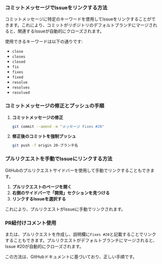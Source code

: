 ### コミットメッセージでIssueをリンクする方法
コミットメッセージに特定のキーワードを使用してIssueをリンクすることができます。これにより、コミットがリポジトリのデフォルトブランチにマージされると、関連するIssueが自動的にクローズされます。

使用できるキーワードは以下の通りです:
- `close`
- `closes`
- `closed`
- `fix`
- `fixes`
- `fixed`
- `resolve`
- `resolves`
- `resolved`

### コミットメッセージの修正とプッシュの手順
1. **コミットメッセージの修正**
   ```bash
   git commit --amend -m "メッセージ Fixes #20"
   ```

2. **修正後のコミットを強制プッシュ**
   ```bash
   git push -f origin 20-ブランチ名
   ```

### プルリクエストを手動でIssueにリンクする方法
GitHubのプルリクエストサイドバーを使用して手動でリンクすることもできます。

1. **プルリクエストのページを開く**
2. **右側のサイドバーで「開発」セクションを見つける**
3. **リンクするIssueを選択する**

これにより、プルリクエストがIssueに手動でリンクされます。

### PR紐付けコメント使用
または、プルリクエストを作成し、説明欄に`Fixes #20`と記載することでリンクすることもできます。プルリクエストがデフォルトブランチにマージされると、Issue #20が自動的にクローズされます。

この方法は、GitHubドキュメントに基づいており、正しい手順です。